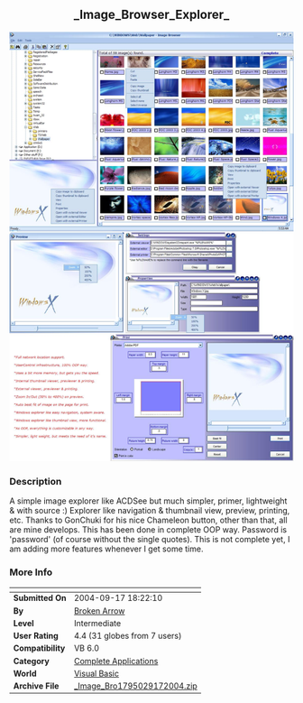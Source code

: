 ﻿<div align="center">

## \_Image\_Browser\_Explorer\_

<img src="PIC20049172020466284.JPG">
</div>

### Description

A simple image explorer like ACDSee but much simpler, primer, lightweight & with source :) Explorer like navigation & thumbnail view, preview, printing, etc. Thanks to GonChuki for his nice Chameleon button, other than that, all are mine develops. This has been done in complete OOP way. Password is 'password' (of course without the single quotes). This is not complete yet, I am adding more features whenever I get some time.
 
### More Info
 


<span>             |<span>
---                |---
**Submitted On**   |2004-09-17 18:22:10
**By**             |[Broken Arrow](https://github.com/Planet-Source-Code/PSCIndex/blob/master/ByAuthor/broken-arrow.md)
**Level**          |Intermediate
**User Rating**    |4.4 (31 globes from 7 users)
**Compatibility**  |VB 6\.0
**Category**       |[Complete Applications](https://github.com/Planet-Source-Code/PSCIndex/blob/master/ByCategory/complete-applications__1-27.md)
**World**          |[Visual Basic](https://github.com/Planet-Source-Code/PSCIndex/blob/master/ByWorld/visual-basic.md)
**Archive File**   |[\_Image\_Bro1795029172004\.zip](https://github.com/Planet-Source-Code/broken-arrow-image-browser-explorer__1-56233/archive/master.zip)








